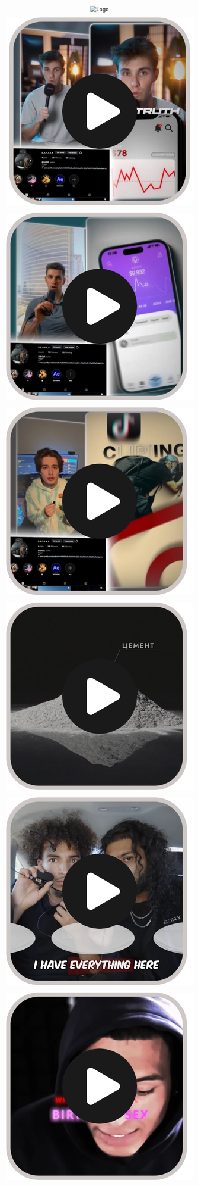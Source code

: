 <p align="center">
  <img src="assets/MakarAnim.gif" width="600" alt="Logo">
</p>

<p align="center">

[![Example 1](assets/example1_thumbnail.png)](assets/example1.MP4) &nbsp;
[![Example 2](assets/example2_thumbnail.png)](assets/example2.MP4) &nbsp;
[![Example 3](assets/example3_thumbnail.png)](assets/example3.MP4) &nbsp;
[![Example 4](assets/example4_thumbnail.png)](assets/example4.MP4) &nbsp;
[![Example 5](assets/example5_thumbnail.png)](assets/example5.MP4) &nbsp;
[![Example 6](assets/example6_thumbnail.png)](assets/example6.MP4)

</p>


